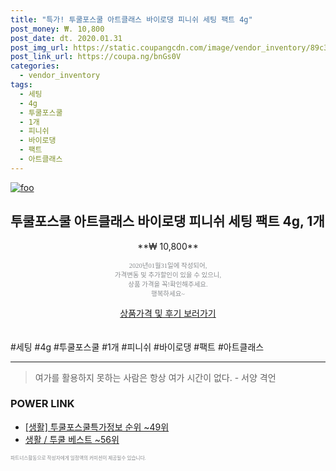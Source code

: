 ```yaml
--- 
title: "특가! 투쿨포스쿨 아트클래스 바이로댕 피니쉬 세팅 팩트 4g" 
post_money: ₩. 10,800 
post_date: dt. 2020.01.31 
post_img_url: https://static.coupangcdn.com/image/vendor_inventory/89c3/02cd03843c233fd600f00c9d1b011c5227a96290e84959177c077d657d39.jpg 
post_link_url: https://coupa.ng/bnGs0V 
categories: 
  - vendor_inventory 
tags: 
  - 세팅 
  - 4g 
  - 투쿨포스쿨 
  - 1개 
  - 피니쉬 
  - 바이로댕 
  - 팩트 
  - 아트클래스 
--- 
```

[![foo](https://static.coupangcdn.com/image/vendor_inventory/89c3/02cd03843c233fd600f00c9d1b011c5227a96290e84959177c077d657d39.jpg)](https://coupa.ng/bnGs0V) 

## 투쿨포스쿨 아트클래스 바이로댕 피니쉬 세팅 팩트 4g, 1개 
<p style="text-align: center;">**₩ 10,800**</p> 
<p style="text-align: center;"><span style="color: #898c8f; font-family: Georgia,Times,serif; font-size: 0.75em;">2020년01월31일에 작성되어, <br>가격변동 및 추가할인이 있을 수 있으니,<br> 상품 가격을 꼭!확인해주세요.<br>행복하세요~</span> 
</p>	 
<div markdown="0" style="text-align: center;"><a href="https://coupa.ng/bnGs0V" class="btn btn--success">상품가격 및 후기 보러가기</a></div> 
<br><br> 
  #세팅 #4g #투쿨포스쿨 #1개 #피니쉬 #바이로댕 #팩트 #아트클래스 
<hr> 

> 여가를 활용하지 못하는 사람은 항상 여가 시간이 없다. - 서양 격언 


### POWER LINK

* <a href="https://blog.naver.com/sakai111/221774817772" target="_blank"> [생활] 투쿨포스쿨특가정보 순위 ~49위</a>
* <a href="https://blog.naver.com/santokki14/221790881198" target="_blank">생활 / 투쿨 베스트 ~56위</a>

<span style="color: #898c8f; font-family: Georgia,Times,serif; font-size: 0.55em;">파트너스활동으로 작성자에게 일정액의 커미션이 제공될수 있습니다.</span> 
